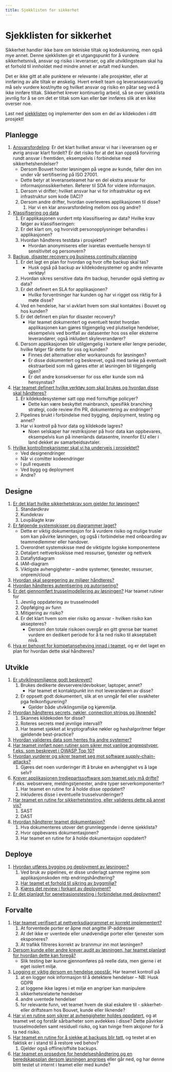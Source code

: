 ```yaml
--- 
title: Sjekklisten for sikkerhet
---
```


# Sjekklisten for sikkerhet
Sikkerhet handler ikke bare om tekniske tiltak og kodeskanning, men også mye annet. Denne sjekklisten gir et utgangspunkt for å vurdere sikkerhetsnivå, ansvar og risiko i leveranser, og alle utviklingsteam skal ha et forhold til innholdet med mindre annet er avtalt med kunden. 

Det er ikke gitt at alle punktene er relevante i alle prosjekter, eller at innføring av alle tiltak er ønskelig. Hvert enkelt team og leveranseansvarlig må selv vurdere kost/nytte og hvilket ansvar og risiko en påtar seg ved å ikke innføre tiltak. Sikkerhet krever kontinuerlig arbeid, så se over sjekklista jevnlig for å se om det er tiltak som kan eller bør innføres slik at en ikke overser noe. 

Last ned [sjekklisten](https://raw.githubusercontent.com/bouvet/sikkerhet.bouvet.no/main/docs/checklist.md) og implementer den som en del av kildekoden i ditt prosjekt!

## Planlegge
1.	[Ansvarsfordeling](./01_planlegge/01_ansvarsfordeling.md): Er det klart hvilket ansvar vi har i leveransen og er øvrig ansvar klart fordelt? Er det risiko for at det kan oppstå forvirring rundt ansvar i fremtiden, eksempelvis i forbindelse med sikkerhetshendelser?
    * Dersom Bouvet hoster løsningen på vegne av kunde, faller den inn under vår sertifisering på ISO 27001. 
    * Dette betyr at leveranseteamet har en del ekstra ansvar for informasjonssikkerheten. Referer til SOA for videre informasjon. 
    1.	Dersom vi drifter; hvilket ansvar har vi for infrastruktur og evt infrastruktur som kode (IAC)? 
    2.	Dersom andre drifter, hvordan overleveres applikasjonen til disse? 
        1. Har vi en klar ansvarsfordeling mellom oss og andre? 
2.	[Klassifisering og data](./01_planlegge/02_data_og_klassifisering.md) 
    1.	Er applikasjonen vurdert mtp klassifisering av data? Hvilke krav følger av klassifiseringen: 
    2.	Er det klart om, og hvorvidt personopplysninger behandles i applikasjonen?
    3.	Hvordan håndteres testdata i prosjektet? 
        * Hvordan anonymiseres eller ivaretas eventuelle hensyn til sensitivitet og personvern? 
3.	[Backup, disaster recovery og business continuity planning](./01_planlegge/03_business_continuity.md)
    1.	Er det lagt en plan for hvordan og hvor ofte backup skal tas?  
        * Husk også på backup av kildekodesystemer og andre relevante verktøy!
    2.	Hvordan sikres sensitive data ifm backup, herunder også sletting av data?
    3.	Er det definert en SLA for applikasjonen? 
        * Hvilke forventninger har kunden og har vi rigget oss riktig for å møte disse? 
    4.	Ved en hendelse, har vi avklart hvem som skal kontaktes i Bouvet og hos kunden? 
    5.	Er det definert en plan for disaster recovery?
        * Har teamet dokumentert og eventuelt testet hvordan applikasjonen kan gjøres tilgjengelig ved plutselige hendelser, eksempelvis ved bortfall av datasenter hos oss eller eksterne leverandører, også inkludert skyleverandører?         
    6.	Dersom applikasjonen blir utilgjengelig i kortere eller lengre perioder, hvilke følger får dette for oss og kunden?     
        * Finnes det alternativer eller workarounds for løsningen? 
        * Er disse dokumentert og beskrevet, også med tanke på eventuelt ekstraarbeid som må gjøres etter at løsningen bli tilgjengelig igjen? 
        * Er det andre konsekvenser for oss eller kunde som må hensynstas? 
4.	[Har teamet definert hvilke verktøy som skal brukes og hvordan disse skal håndteres?](./01_planlegge/04_verktoy_og_bruk.md)
    1.	Er kildekodesystemer satt opp med fornuftige policyer? 
        * Dette kan være beskyttet mainbranch, spesifikk branching strategi, code review ifm PR, dokumentering av endringer?
    2.	Pipelines brukt i forbindelse med bygging, deployment, testing og annet?
    3.	Har vi kontroll på hvor data og kildekode lagres? 
        * Noen selskaper har restriksjoner på hvor data kan oppbevares, eksempelvis kun på innenlands datasentre, innenfor EU eller i land dekket av samarbeidsavtaler. 
5. [Hvilke kontrollmekanismer skal vi ha underveis i prosjektet?](./01_planlegge/05_sikkerhetsgater.md) 
    * Ved designendringer
    * Når vi comitter kodeendringer
    * I pull requests
    * Ved bygg og deployment
    * Andre? 

## Designe
1.	[Er det klart hvilke sikkerhetskrav som gjelder for løsningen?](./02_designe/01_sikkerhetskrav.md) 
    1.	Standardkrav
    2.	Kundekrav
    3.	Lovpålagte krav
2.	[Er følgende systemskisser og diagrammer laget?](./02_designe/02_systemskisser.md) 
    * Dette er viktig dokumentasjon for å vurdere risiko og mulige trusler som kan påvirke løsningen, og også i forbindelse med onboarding av teammedlemmer eller handover.
    1.	Overordnet systemskisse med de viktigste logiske komponentene
    2.	Detaljert nettverksskisse med ressurser, tjenester og nettverk
    3.	Dataflytdiagram
    4.	IAM-diagram
    5.	Viktigste avhengigheter – andre systemer, tjenester, ressurser, onprem/cloud
3.	[Hvordan skal segregering av miljøer håndteres?](./02_designe/03_segregering.md) 
4.	[Hvordan håndteres autentisering og autorisering?](./02_designe/04_autentisering.md) 
5.	[Er det gjennomført trusselmodellering av løsningen?](./02_designe/05_trusselmodellering.md) Har teamet rutiner for
    1.	Jevnlig oppdatering av trusselmodell
    2.	Oppfølging av funn
    3.	Mitigering av risiko? 
    4.	Er det klart hvem som eier risiko og ansvar - hvilken risiko kan aksepteres?
        * Dersom den totale risikoen overgår en gitt grense bør teamet vurdere en dedikert periode for å ta ned risiko til akseptabelt nivå.  
6.	[Hva er behovet for kompetanseheving innad i teamet](./02_designe/06_kompetanseheving.md), og er det laget en plan for hvordan dette skal håndteres? 

## Utvikle
1.	[Er utviklingsmiljøene godt beskrevet?](./03_utvikle/01_utviklingsmiljoer.md) 
    1.	Brukes dedikerte devservere/devbokser, laptoper, annet? 
        * Har teamet et kontaktpunkt inn mot leverandøren av disse?
    2.	Er oppsett godt dokumentert, slik at en unngår feil eller svakheter pga feilkonfigurering?
        * Gjelder både utviklingsmiljø og kjøremiljø.  
2.	[Hvordan håndteres secrets, nøkler, connection strings og liknende?](./03_utvikle/02_secrets.md) 
    1.	Skannes kildekoden for disse? 
    2.	Roteres secrets med jevnlige intervall? 
    3.	Har teamet sjekket at kryptografiske nøkler og hashalgoritmer følger gjeldende best-practice? 
3.	[Hvordan valideres data som hentes fra andre systemer?](./03_utvikle/03_datavalidering.md) 
4.	[Har teamet innført noen rutiner som sikrer mot vanlige angrepstyper, f.eks. som beskrevet i OWASP Top 10?](./03_utvikle/04_sikkerhetspraksiser.md)
5.	[Hvordan vurderer og sikrer teamet seg mot software supply-chain-attacks?](./03_utvikle/05_software_supply_chain.md) 
    1.	Gjøres det noen vurderinger ift å bruke en avhengighet vs å lage selv? 
6.	[Krever applikasjonen tredjepartssoftware som teamet selv må drifte?](./03_utvikle/06_interne_komponenter.md) F.eks. webservere, meldingstjenester, andre typer serverkomponenter?
    1.	Har teamet en rutine for å holde disse oppdatert? 
    2.  Inkluderes disse i eventuelle trusselvurderinger?
7.	[Har teamet en rutine for sikkerhetstesting, eller valideres dette på annet vis?](./03_utvikle/08_sikkerhetstesting.md)
    1.	SAST
    2.	DAST
8.	[Hvordan håndterer teamet dokumentasjon?](./03_utvikle/09_dokumentasjon.md)
    1.	Hva dokumenteres utover det grunnleggende i denne sjekklista?
    2.	Hvor oppbevares dokumentasjonen? 
    3.  Har teamet en rutine for å holde dokumentasjon oppdatert? 

## Deploye
1.	[Hvordan utføres bygging og deployment av løsningen?](./04_deploye/01_cicd.md) 
    1. Ved bruk av pipelines, er disse underlagt samme regime som applikasjonskoden mtp endringshåndtering? 
    2. [Har teamet et forhold til sikring av byggmiljø?](./04_deploye/02_bygg.md)
    3. [Kjøres det review i forkant av deployment?](./04_deploye/03_deploy.md)
3.	[Er det planlagt for penetrasjonstesting i forbindelse med deployment?](./04_deploye/04_pentesting.md) 

## Forvalte
1.	[Har teamet verifisert at nettverksdiagrammet er korrekt implementert?](./05_forvalte/01_verifisering_av_design.md)
    1.	At forventede porter er åpne mot angitte IP-addresser
    2.	At det ikke er uventede eller unødvendige porter eller tjenester som eksponeres? 
    3.	At trafikk filtreres korrekt av brannmur inn mot løsningen? 
2.	[Dersom kunde eller andre krever audit av løsningen, har teamet planlagt for hvordan dette kan foregå?](./05_forvalte/02_audit.md) 
    * Slik testing bør kunne gjennomføres på reelle data, men gjerne i et eget isolert miljø. 
3.	[Logging er viktig dersom en hendelse oppstår.](./05_forvalte/03_logging_monitorering.md) Har teamet kontroll på 
    1.	at en logger nok informasjon til å detektere hendelser – NB: Husk GDPR
    2.	at loggene ikke lagres i et miljø en angriper kan manipulere 
    4.	sikkerhetsrelaterte hendelser
    5.	andre uventede hendelser
    6.  for relevante funn, vet teamet hvem de skal eskalere til - sikkerhet- eller driftsteam hos Bouvet, kunde eller liknende?
4.	[Har vi en rutine som sikrer at avhengigheter holdes oppdatert](./05_forvalte/04_forvaltning_avhengigheter.md), og at teamet vet og forstår sårbarheter som avdekkes i disse? Dette påvirker trusselmodellen samt residuell risiko, og kan tvinge frem aksjoner for å ta ned risiko. 
5.	[Har teamet en rutine for å sjekke at backups blir tatt](./05_forvalte/05_preparedness.md), og testet at en faktisk er i stand til å restore ved behov? 
    1.	Gjelder også offline/offsite backups. 
6.	[Har teamet en prosedyre for hendelseshåndtering og en beredskapsplan dersom løsningen angripes](./05_forvalte/06_incident_response.md) eller går ned, og har denne blitt testet ut internt i teamet eller med kunde? 
